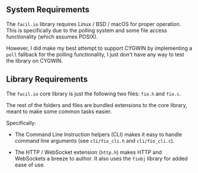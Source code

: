 ## System Requirements

The `facil.io` library requires Linux / BSD / macOS for proper operation. This is specifically due to the polling system and some file access functionality (which assumes POSIX).

However, I did make my best attempt to support CYGWIN by implementing a `poll` fallback for the polling functionality, I just don't have any way to test the library on CYGWIN.

## Library Requirements

The `facil.io` core library is just the following two files: `fio.h` and `fio.c`.

The rest of the folders and files are bundled extensions to the core library, meant to make some common tasks easier.

Specifically:

- The Command Line Instruction helpers (CLI) makes it easy to handle command line arguments (see `cli/fio_cli.h` and `cli/fio_cli.c`).

- The HTTP / WebSocket extension (`http.h`) makes HTTP and WebSockets a breeze to author. It also uses the `fiobj` library for added ease of use.

